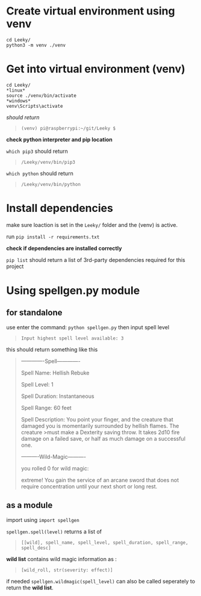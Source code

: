 # Create virtual environment using venv
```
cd Leeky/
python3 -m venv ./venv
```

# Get into virtual environment (venv)
```
cd Leeky/
*linux*
source ./venv/bin/activate
*windows*
venv\Scripts\activate
```
*should return*
>`(venv) pi@raspberrypi:~/git/Leeky $ `


**check python interpreter and pip location**

`which pip3` should return 
>`/Leeky/venv/bin/pip3`

`which python` should return 
>`/Leeky/venv/bin/python`

# Install dependencies
make sure loaction is set in the `Leeky/` folder and the (venv) is active.

run `pip install -r requirements.txt`

**check if dependencies are installed correctly**

`pip list` should return a list of 3rd-party dependencies required for this project

# Using spellgen.py module
## for standalone 
use enter the command:
`python spellgen.py`
then input spell level
>`Input highest spell level available: 3 `
>
this should return something like this

>————-Spell————- 
>
>Spell Name: Hellish Rebuke 
>
>Spell Level: 1     
>
>Spell Duration: Instantaneous 
>
>Spell Range: 60 feet   
>
>Spell Description: You point your finger, and the creature that damaged you is momentarily surrounded by hellish flames. The creature >must make a Dexterity saving throw. It takes 2d10 fire damage on a failed save, or half as much damage on a successful one.  
>
>———-Wild-Magic———-         
>
>you rolled 0 for wild magic:    
>
>extreme! You gain the service of an arcane sword that does not require concentration until your next short or long rest.

## as a module 
import using
`import spellgen` 

`spellgen.spell(level)` returns a list of
>`[[wild], spell_name, spell_level, spell_duration, spell_range, spell_desc]`

**wild list** contains wild magic information as :
>`[wild_roll, str(severity: effect)]`

if needed `spellgen.wildmagic(spell_level)` can also be called seperately to return the **wild list**.

